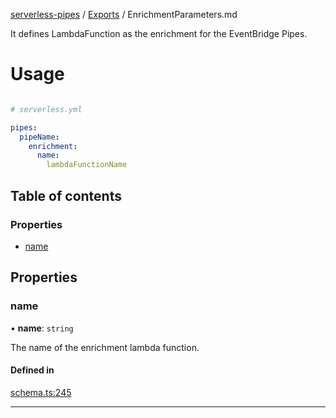 [serverless-pipes](../README.md) / [Exports](parameters.md) / EnrichmentParameters.md

It defines LambdaFunction as the enrichment for the EventBridge Pipes.

# Usage
```yaml

# serverless.yml

pipes:
  pipeName:
    enrichment:
      name:
        lambdaFunctionName
```


## Table of contents

### Properties

- [name](EnrichmentParameters.md#name)


## Properties

### name

• **name**: `string`

The name of the enrichment lambda function.


#### Defined in

[schema.ts:245](https://github.com/distinction-dev/serverless-pipes/blob/adc1ce1b20b719d2e58f62a01c813e4ef9c57a5c/src/schema.ts#L245)




---
